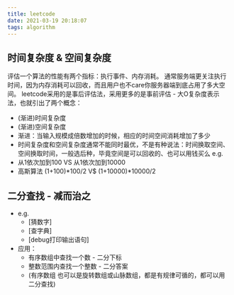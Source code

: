 ```yaml
---
title: leetcode
date: 2021-03-19 20:18:07
tags: algorithm
---
```


## 时间复杂度 & 空间复杂度
评估一个算法的性能有两个指标：执行事件、内存消耗。
通常服务端更关注执行时间，因为内存消耗可以回收，而且用户也不care你服务器端到底占用了多大空间。
leetcode采用的是事后评估法，采用更多的是事前评估 - 大O复杂度表示法，也就引出了两个概念：
- (渐进)时间复杂度
- (渐进)空间复杂度
- 渐进：当输入规模成倍数增加的时候，相应的时间空间消耗增加了多少
- 时间复杂度和空间复杂度通常不能同时最优，不是有种说法：时间换取空间、空间换取时间，一般选后种，毕竟空间是可以回收的、也可以用钱买么
e.g.
- 从1依次加到100 VS 从1依次加到10000
- 高斯算法 (1+100)*100/2  V$ (1+10000)*10000/2

## 二分查找 - 减而治之
- e.g.
  - [猜数字]
  - [查字典]
  - [debug打印输出语句]
- 应用：
  - 有序数组中查找一个数 - 二分下标
  - 整数范围内查找一个整数 - 二分答案
  - (有序数组 也可以是旋转数组或山脉数组，都是有规律可循的，都可以用二分查找)

     

